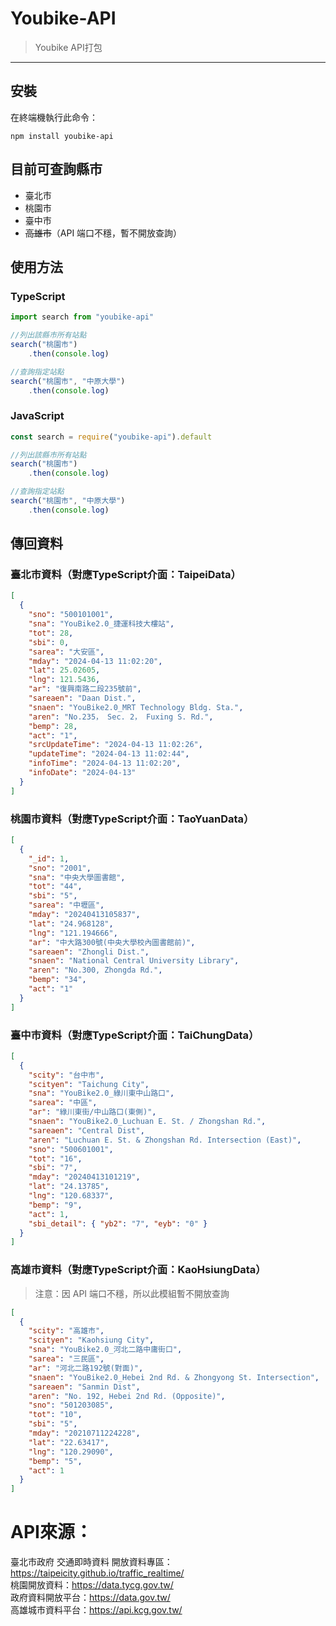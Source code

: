 # Youbike-API
> Youbike API打包

***

## 安裝
在終端機執行此命令：
```shell
npm install youbike-api
```

## 目前可查詢縣市
* 臺北市
* 桃園市
* 臺中市
* ~~高雄市~~（API 端口不穩，暫不開放查詢）

## 使用方法
### TypeScript
```ts
import search from "youbike-api"

//列出該縣市所有站點
search("桃園市")
    .then(console.log)

//查詢指定站點
search("桃園市", "中原大學")
    .then(console.log)
```

### JavaScript
```js
const search = require("youbike-api").default

//列出該縣市所有站點
search("桃園市")
    .then(console.log)

//查詢指定站點
search("桃園市", "中原大學")
    .then(console.log)
```

## 傳回資料
### 臺北市資料（對應TypeScript介面：TaipeiData）
```json
[
  {
    "sno": "500101001",
    "sna": "YouBike2.0_捷運科技大樓站",
    "tot": 28,
    "sbi": 0,
    "sarea": "大安區",
    "mday": "2024-04-13 11:02:20",
    "lat": 25.02605,
    "lng": 121.5436,
    "ar": "復興南路二段235號前",
    "sareaen": "Daan Dist.",
    "snaen": "YouBike2.0_MRT Technology Bldg. Sta.",
    "aren": "No.235， Sec. 2， Fuxing S. Rd.",
    "bemp": 28,
    "act": "1",
    "srcUpdateTime": "2024-04-13 11:02:26",
    "updateTime": "2024-04-13 11:02:44",
    "infoTime": "2024-04-13 11:02:20",
    "infoDate": "2024-04-13"
  }
]
```

### 桃園市資料（對應TypeScript介面：TaoYuanData）
```json
[
  {
    "_id": 1,
    "sno": "2001",
    "sna": "中央大學圖書館",
    "tot": "44",
    "sbi": "5",
    "sarea": "中壢區",
    "mday": "20240413105837",
    "lat": "24.968128",
    "lng": "121.194666",
    "ar": "中大路300號(中央大學校內圖書館前)",
    "sareaen": "Zhongli Dist.",
    "snaen": "National Central University Library",
    "aren": "No.300, Zhongda Rd.",
    "bemp": "34",
    "act": "1"
  }
]
```

### 臺中市資料（對應TypeScript介面：TaiChungData）
```json
[
  {
    "scity": "台中市",
    "scityen": "Taichung City",
    "sna": "YouBike2.0_綠川東中山路口",
    "sarea": "中區",
    "ar": "綠川東街/中山路口(東側)",
    "snaen": "YouBike2.0_Luchuan E. St. / Zhongshan Rd.",
    "sareaen": "Central Dist",
    "aren": "Luchuan E. St. & Zhongshan Rd. Intersection (East)",
    "sno": "500601001",
    "tot": "16",
    "sbi": "7",
    "mday": "20240413101219",
    "lat": "24.13785",
    "lng": "120.68337",
    "bemp": "9",
    "act": 1,
    "sbi_detail": { "yb2": "7", "eyb": "0" }
  }
]
```

### 高雄市資料（對應TypeScript介面：KaoHsiungData）
> 注意：因 API 端口不穩，所以此模組暫不開放查詢
```json
[
  {
    "scity": "高雄市",
    "scityen": "Kaohsiung City",
    "sna": "YouBike2.0_河北二路中庸街口",
    "sarea": "三民區",
    "ar": "河北二路192號(對面)",
    "snaen": "YouBike2.0_Hebei 2nd Rd. & Zhongyong St. Intersection",
    "sareaen": "Sanmin Dist",
    "aren": "No. 192, Hebei 2nd Rd. (Opposite)",
    "sno": "501203085",
    "tot": "10",
    "sbi": "5",
    "mday": "20210711224228",
    "lat": "22.63417",
    "lng": "120.29090",
    "bemp": "5",
    "act": 1
  }
]
```

# API來源：
臺北市政府 交通即時資料 開放資料專區：https://taipeicity.github.io/traffic_realtime/  
桃園開放資料：https://data.tycg.gov.tw/  
政府資料開放平台：https://data.gov.tw/  
高雄城市資料平台：https://api.kcg.gov.tw/
